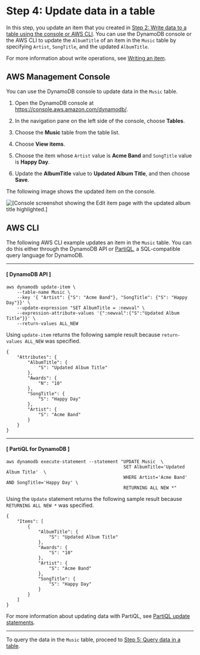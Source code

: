# Step 4: Update data in a table<a name="getting-started-step-4"></a>

In this step, you update an item that you created in [Step 2: Write data to a table using the console or AWS CLI](getting-started-step-2.md)\. You can use the DynamoDB console or the AWS CLI to update the `AlbumTitle` of an item in the `Music` table by specifying `Artist`, `SongTitle`, and the updated `AlbumTitle`\. 

For more information about write operations, see [Writing an item](WorkingWithItems.md#WorkingWithItems.WritingData)\. 

## AWS Management Console<a name="getting-started-step-4-Console"></a>

You can use the DynamoDB console to update data in the `Music` table\.

1. Open the DynamoDB console at [https://console\.aws\.amazon\.com/dynamodb/](https://console.aws.amazon.com/dynamodb/)\.

1. In the navigation pane on the left side of the console, choose **Tables**\.

1. Choose the **Music** table from the table list\.

1. Choose **View items**\.

1. Choose the item whose `Artist` value is **Acme Band** and `SongTitle` value is **Happy Day**\.

1. Update the **AlbumTitle** value to **Updated Album Title**, and then choose **Save**\.

The following image shows the updated item on the console\.

![\[Console screenshot showing the Edit item page with the updated album title highlighted.\]](http://docs.aws.amazon.com/amazondynamodb/latest/developerguide/images/GettingStarted/UpdateItem.png)

## AWS CLI<a name="getting-started-step-4-CLI"></a>

The following AWS CLI example updates an item in the `Music` table\. You can do this either through the DynamoDB API or [PartiQL](https://docs.aws.amazon.com/amazondynamodb/latest/developerguide/ql-reference.html), a SQL\-compatible query language for DynamoDB\.

------
#### [ DynamoDB API ]

```
aws dynamodb update-item \
    --table-name Music \
    --key '{ "Artist": {"S": "Acme Band"}, "SongTitle": {"S": "Happy Day"}}' \
    --update-expression "SET AlbumTitle = :newval" \
    --expression-attribute-values '{":newval":{"S":"Updated Album Title"}}' \
    --return-values ALL_NEW
```

Using `update-item` returns the following sample result because `return-values ALL_NEW` was specified\.

```
{
    "Attributes": {
        "AlbumTitle": {
            "S": "Updated Album Title"
        },
        "Awards": {
            "N": "10"
        },
        "SongTitle": {
            "S": "Happy Day"
        },
        "Artist": {
            "S": "Acme Band"
        }
    }
}
```

------
#### [ PartiQL for DynamoDB ]

```
aws dynamodb execute-statement --statement "UPDATE Music  \
                                            SET AlbumTitle='Updated Album Title'  \
                                            WHERE Artist='Acme Band' AND SongTitle='Happy Day' \
                                            RETURNING ALL NEW *"
```

Using the `Update` statement returns the following sample result because `RETURNING ALL NEW *` was specified\.

```
{
    "Items": [
        {
            "AlbumTitle": {
                "S": "Updated Album Title"
            },
            "Awards": {
                "S": "10"
            },
            "Artist": {
                "S": "Acme Band"
            },
            "SongTitle": {
                "S": "Happy Day"
            }
        }
    ]
}
```

For more information about updating data with PartiQL, see [PartiQL update statements](https://docs.aws.amazon.com/amazondynamodb/latest/developerguide/ql-reference.update.html)\.

------

To query the data in the `Music` table, proceed to [Step 5: Query data in a table](getting-started-step-5.md)\.
